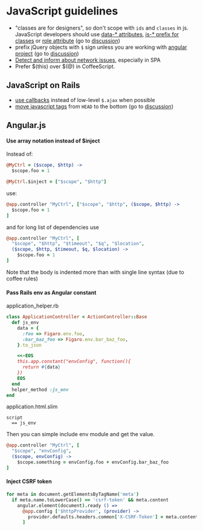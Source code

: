 # JavaScript guidelines

* "classes are for designers", so don't scope with `ids` and `classes` in js. JavaScript developers should use [data-* attributes](http://roytomeij.com/2012/dont-use-class-names-to-find-HTML-elements-with-JS.html), [js-* prefix for classes](http://coderwall.com/p/qktuzw) or [role attribute](https://github.com/kossnocorp/role) (go to [discussion](https://github.com/monterail/rules/pull/4))
* prefix jQuery objects with `$` sign unless you are working with [angular project](http://angularjs.org/) (go to [discussion](https://github.com/monterail/rules/pull/10))
* [Detect and inform about network issues](http://html5demos.com/offline-events#view-source), especially in SPA
* Prefer $(this) over $(@) in CoffeeScript.

## JavaScript on Rails

* [use callbacks](https://gist.github.com/3019231) instead of low-level `$.ajax` when possible
* [move javascript tags](https://github.com/rails/rails/pull/7888) from `HEAD` to the bottom (go to [discussion](https://github.com/monterail/rules/pull/2))


## Angular.js

#### Use array notation instead of $inject

Instead of:

```coffee
@MyCtrl = ($scope, $http) ->
  $scope.foo = 1

@MyCtrl.$inject = ["$scope", "$http"]
```

use:

```coffee
@app.controller "MyCtrl", ["$scope", "$http", ($scope, $http) ->
  $scope.foo = 1
]
```

and for long list of dependencies use

```coffee
@app.controller "MyCtrl", [
  "$scope", "$http", "$timeout", "$q", "$location",
  ($scope, $http, $timeout, $q, $location) ->
    $scope.foo = 1
]
```

Note that the body is indented more than with single line syntax (due to coffee rules)


#### Pass Rails env as Angular constant

application_helper.rb
```ruby
class ApplicationController < ActionController::Base
  def js_env
    data = {
      :foo => Figaro.env.foo,
      :bar_baz_foo => Figaro.env.bar_baz_foo,
    }.to_json

    <<-EOS
    this.app.constant("envConfig", function(){
      return #{data}
    })
    EOS
  end
  helper_method :js_env
end
```

application.html.slim
```slim
script
  == js_env
```

Then you can simple include env module and get the value.

```coffee
@app.controller "MyCtrl", [
  "$scope", "envConfig",
  ($scope, envConfig) ->
    $scope.something = envConfig.foo + envConfig.bar_baz_foo
]
```

#### Inject CSRF token

```coffee
for meta in document.getElementsByTagName('meta')
  if meta.name.toLowerCase() == 'csrf-token' && meta.content
    angular.element(document).ready () =>
      @app.config ['$httpProvider', (provider) ->
        provider.defaults.headers.common['X-CSRF-Token'] = meta.content
      ]
```
